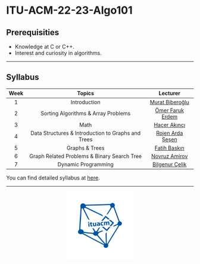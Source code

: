 # ITU-ACM-22-23-Algo101

## Prerequisities

- Knowledge at C or C++.
- Interest and curiosity in algorithms.

---

## Syllabus

| Week | Topics | Lecturer |
| :--: | :----: | :------: |
| 1 | Introduction | [Murat Biberoğlu](https://www.linkedin.com/in/muratbiberoglu/) |
| 2 | Sorting Algorithms & Array Problems | [Ömer Faruk Erdem](https://www.linkedin.com/in/%C3%B6mer-faruk-erdem-8a1b371b4/) |
| 3 | Math | [Hacer Akıncı](https://www.linkedin.com/in/hacer-ak%C4%B1nc%C4%B1-6a7524224/) |
| 4 | Data Structures & Introduction to Graphs and Trees | [Rojen Arda Şeşen](https://www.linkedin.com/in/rojen-arda-%C5%9Fe%C5%9Fen-0a6727211/) |
| 5 | Graphs & Trees | [Fatih Baskın](https://www.linkedin.com/in/fthbaskin/) |
| 6 | Graph Related Problems & Binary Search Tree | [Novruz Amirov](https://www.linkedin.com/in/novruzamirov/) |
| 7 | Dynamic Programming | [Bilgenur Çelik](https://www.linkedin.com/in/bilgenur-%C3%A7elik-11ab29201/) |

You can find detailed syllabus at [here](./syllabus.md).

---

<p align="center">
    <img src="./algologo.png" width="36%">
</p>